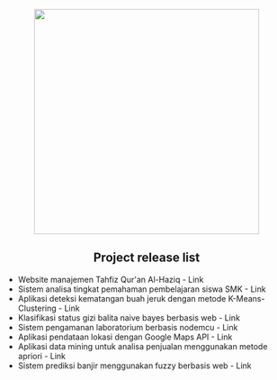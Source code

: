 <p align="center">
<img width="400" src="https://s3.jagoanstorage.com/aditia-storage/asset/ilustrasi/Creation-process-cuate.png">
</p>

<div align="center">
  
## Project release list
  
</div>

 - Website manajemen Tahfiz Qur'an Al-Haziq - Link
 - Sistem analisa tingkat pemahaman pembelajaran siswa SMK - Link
 - Aplikasi deteksi kematangan buah jeruk dengan metode K-Means-Clustering - Link
 - Klasifikasi status gizi balita naive bayes berbasis web - Link
 - Sistem pengamanan laboratorium berbasis nodemcu - Link
 - Aplikasi pendataan lokasi dengan Google Maps API - Link
 - Aplikasi data mining untuk analisa penjualan menggunakan metode apriori - Link
 - Sistem prediksi banjir menggunakan fuzzy berbasis web - Link
